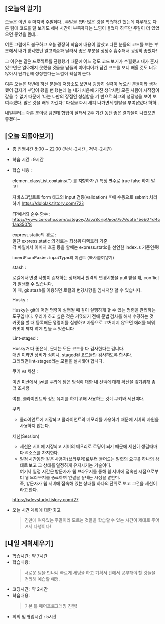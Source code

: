 ## [오늘의 일기]
오늘은 이번 주 마지막 주말이다.. 주말을 틈타 많은 것을 학습하긴 했는데 아무래도 다른 팀에 코드를 덜 보기도 해서 시간이 부족하다는 느낌이 들었다 하루만 주말이 더 있었으면 좋았을 텐데..

여튼 그럼에도 불구하고 오늘 굉장히 학습에 내용이 알찼고 다른 분들의  코드를 보는 부분에서 내가 생각했던 알고리즘과 달라서 좋은 부분을 상당수 흡수해서 굉장히 좋았다!

그 이유는 같은 프로젝트를 진행했기 때문에 어느 정도 코드 보기가 수월했고 내가 혼자 있으면은 알아채지 못했을 것들을 남들의 아이디어가 담긴 코드를 보니 배울 것도 너무 많아서 단기간에 성장한다는 느낌이 확실히 든다.

여튼 오늘은 작년에 하신 분들에 저장소도 보면서 굉장히 실력이 높으신 분들이라 생각했어 갑자기 부담이 됐을 뻔 했는데 늘 내가 처음에 가진 생각처럼 모든 사람이 시작점이 같을 수 없기 때문에 '나는 나만의 장점인 성실함을 기 반으로 최고의 성장성을 보여 보여주겠다. 많은 것을 배워 가겠다.' 다짐을 다시 새겨 나가면서 멘탈을 부여잡았다 하하..

내일부터는 다른 분이랑 팀인데 협업이 잘돼서 2주 기간 동안 좋은 결과물이 나왔으면 좋겠다~

## [오늘 되돌아보기]
 - 총 진행시간 8:00 ~ 22:00 (점심 -2시간 , 저녁 -2시간)
 - 학습 시간 : 9시간
 - 학습 내용 : 

    element.classList.contains('') 를 지향하자 // 특정 변수로 true false 하지 말고! 

     자바스크립트로 form 태그의 input 검증(validation) 후에 수동으로 submit 처리하기
     https://dololak.tistory.com/728  

     FP에서의 순수 함수 :  
     https://www.zerocho.com/category/JavaScript/post/576cafb45eb04d4c1aa35078  

     express.static의 경로 :  
        일단 express.static 의 경로는 최상위 디렉토리 기준  
        각 파일에서 이미지 호출 등을 할때는 express.static을 선언한 index.js 기준인듯!

     insertFromPaste : inputType의 이벤트 (복사붙여넣기)  

     stash :  

    로컬에서 변경 사항이 존재하는 상태에서 원격의 변경사항을 pull 받을 때, conflict가 발생할 수 있습니다.   
    이 때, git stash를 이용하면 로컬의 변경사항을 임시저장 할 수 있습니다.  

    Husky :

    Husky는 git에 어떤 명령이 실행될 때 같이 실행하게 할 수 있는 명령을 관리하는 도구입니다. 우리가 하고 싶은 것은 커밋되기 전에 문법 검사를 해서 수정하는 것  
    커밋을 할 때 등록해둔 명령어를 실행하고 자동으로 고쳐지지 않으면 에러를 띄워 커밋이 되지 않게 만들 수 있습니다.  

    Lint-staged :

    Husky가 다 좋은데, 문제는 모든 코드를 다 검사한다는 겁니다.  
    매번 이러면 낭비가 심하니, staged된 코드들만 검사하도록 합시다.  
    그러려면 lint-staged라는 모듈을 설치해야 합니다.

    쿠키 vs 세션 : 

    이번 미션에서 jwt를 쿠키에 담은 방식에 대한 내 선택에 대해 확신을 갖기위해 좀 더 조사함

    여튼, 클라이언트와 정보 유지를 하기 위해 사용하는 것이 쿠키와 세션이다.

    쿠키  
    -  클라이언트에 저장되고 클라이언트의 메모리를 사용하기 때문에 서버의 자원을 사용하지 않는다.

    세션(Session)

    - 세션은 서버에 저장되고 서버의 메모리로 로딩이 되기 때문에 세션이 생길때마다 리소스를 차지한다.
    -  일정 시간동안 같은 사용자(브라우저)로부터 들어오는 일련의 요구를 하나의 상태로 보고 그 상태를 일정하게 유지시키는 기술이다.  
        여기서 일정 시간은 방문자가 웹 브라우저를 통해 웹 서버에 접속한 시점으로부터 웹 브라우저를 종료하여 연결을 끝내는 시점을 말한다.  
        즉, 방문자가 웹 서버에 접속해 있는 상태를 하나의 단위로 보고 그것을 세션이라고 한다.

    https://sdevstudy.tistory.com/27

 - 오늘 시간 계획에 대한 회고
   > 간만에 여유있는 주말이라 모르는 것들을 학습할 수 있는 시간이 제대로 주어져서 다행이다!

 ## [내일 계획세우기]
 - 학습시간 : 약 7시간
 - 학습내용 : 
   > 새로운 팀을 만나니 빠르게 세팅을 하고 기획서 안에서 공부해야 할 것들을 정리해 예습할 예정.  
 -  코딩시간 : 약 2시간
 - 학습내용 : 
   > 기본 틀 페어프로그래밍 진행!
 - 회의 및 협업시간 : 5시간





